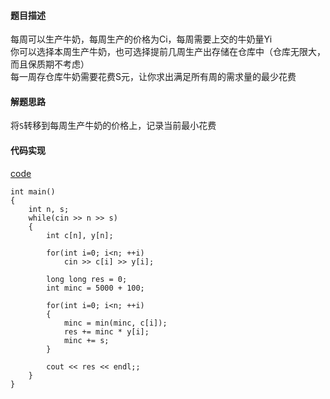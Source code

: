 #### 题目描述
每周可以生产牛奶，每周生产的价格为Ci，每周需要上交的牛奶量Yi  
你可以选择本周生产牛奶，也可选择提前几周生产出存储在仓库中（仓库无限大，而且保质期不考虑）  
每一周存仓库牛奶需要花费S元，让你求出满足所有周的需求量的最少花费

#### 解题思路
将`S`转移到每周生产牛奶的价格上，记录当前最小花费

#### 代码实现

[code](/GreedyAlgorithm/poj2393.cpp)

```
int main()
{
	int n, s;
	while(cin >> n >> s)
	{
		int c[n], y[n];

		for(int i=0; i<n; ++i)
			cin >> c[i] >> y[i];

		long long res = 0;
		int minc = 5000 + 100;

		for(int i=0; i<n; ++i)
		{
			minc = min(minc, c[i]);
			res += minc * y[i];
			minc += s;
		}

		cout << res << endl;;
	}
}
```